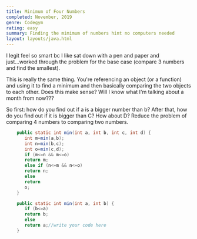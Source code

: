 ```yaml
---
title: Minimum of Four Numbers
completed: November, 2019
genre: Codegym
rating: easy
summary: Finding the mimimum of numbers hint no computers needed
layout: layouts/java.html
---
```


I legit feel so smart bc I like sat down with a pen and paper and just...worked through the problem for the base case (compare 3 numbers and find the smallest).

This is really the same thing. You're referencing an object (or a function) and using it to find a minimum and then basically comparing the two objects to each other. Does this make sense? Will I know what I'm talking about a month from now???

So first: how do you find out if a is a bigger number than b? After that, how do you find out if it is bigger than C? How about D? Reduce the problem of comparing 4 numbers to comparing two numbers.

```java
    public static int min(int a, int b, int c, int d) {
       int m=min(a,b);
       int n=min(b,c);
       int o=min(c,d);
       if (m<=n && m<=o)
       return m;
       else if (n<=m && n<=o)
       return n;
       else 
       return 
       o;
    }

    public static int min(int a, int b) {
       if (b<=a)
       return b;
       else
       return a;//write your code here
    }

```